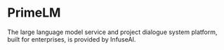 # PrimeLM
The large language model service and project dialogue system platform, built for enterprises, is provided by InfuseAI.
